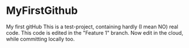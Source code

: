 # MyFirstGithub
My first gitHub
This is a test-project, containing hardly (I mean NO) real code.
This code is edited in the "Feature 1" branch.
Now edit in the cloud, while committing locally too.
